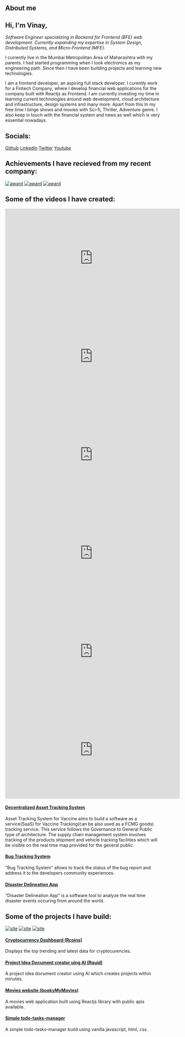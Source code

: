 ## About me

## Hi, I'm Vinay,

<i>Software Engineer specializing in Backend for Frontend (BFE) web development. Currently expanding my expertise in System Design, Distributed Systems, and Micro-Frontend (MFE).</i>

I currently live in the Mumbai Metropolitan Area of Maharashtra with
my parents. I had started programming when I took electronics as my
engineering path. Since then I have been building projects and
learning new technologies.

I am a frontend developer, an aspiring full stack developer. I
curently work for a Fintech Company, where I develop financial web
applications for the company built with Reactjs as Frontend. I am
currently investing my time in learning current technologies around
web development, cloud architecture and infrastructure, design
systems and many more. Apart from this In my free time I binge shows
and movies with Sci-fi, Thriller, Adventure genre. I also keep in
touch with the financial system and news as well which is very
essential nowadays.

## Socials:

[Github](https://github.com/vinaymanala "Github")
[LinkedIn](https://www.linkedin.com/in/vinaymanala/ "LinkedIn")
[Twitter](https://twitter.com/vinaymanala/ "Twitter")
[Youtube](https://www.youtube.com/channel/UCXs7GazVR7nHPTJGAcAm3fg "Youtube")

## Achievements I have recieved from my recent company:

[![award](../assets/awards/award-AdaptAndEvolve.jpg)](../assets/awards/award-AdaptAndEvolve.jpg "Award for AdaptAndEvolve")
[![award](../assets/awards/award-TogetherWeAchieve.jpg)](../assets/awards/award-TogetherWeAchieve.jpg "Award for TogetherWeAcheive")
[![award](../assets/awards/award-ClientFocused.jpg)](../assets/awards/award-ClientFocused.jpg "Award for ClientFocused")

## Some of the videos I have created:

<iframe width="560" height="315" alt="YoutubeVideo" src="https://www.youtube.com/embed/VyjnPbV8iZo?si=pE1_KsQqJ9s_Sk0Y" title="Disaster Delineation Project Video" frameborder="0" allow="accelerometer; autoplay; clipboard-write; encrypted-media; gyroscope; picture-in-picture; web-share" referrerpolicy="strict-origin-when-cross-origin" allowfullscreen></iframe>
<iframe width="560" height="315" alt="YoutubeVideo" src="https://www.youtube.com/embed/QW0gUWYKQa0?si=N5HlxeGVzGk535tL" title="Bug Tracking System Youtube Video" frameborder="0" allow="accelerometer; autoplay; clipboard-write; encrypted-media; gyroscope; picture-in-picture; web-share" referrerpolicy="strict-origin-when-cross-origin" allowfullscreen></iframe>
<iframe width="560" height="315" alt="YoutubeVideo" src="https://www.youtube.com/embed/BmBP9zd84zI?si=wdKqQHiHd2E5lsFv" title="ReactJS Stripe Payment Gateway Youtube Video" frameborder="0" allow="accelerometer; autoplay; clipboard-write; encrypted-media; gyroscope; picture-in-picture; web-share" referrerpolicy="strict-origin-when-cross-origin" allowfullscreen></iframe>
<iframe width="560" height="315" alt="YoutubeVideo" src="https://www.youtube.com/embed/-Dl09BGgZqM?si=sVaTR0i9vJ5j_CoL" title="Decentralized Asset Tracking System Using Blockchain Technology Youtube Video Part - 1" frameborder="0" allow="accelerometer; autoplay; clipboard-write; encrypted-media; gyroscope; picture-in-picture; web-share" referrerpolicy="strict-origin-when-cross-origin" allowfullscreen></iframe>
<iframe width="560" height="315" alt="YoutubeVideo" src="https://www.youtube.com/embed/M1FLukYPGvI?si=R3DT7nRTVS-kLmWw" title="Decentralized Asset Tracking System Using Blockchain Technology Youtube Video Part - 2" frameborder="0" allow="accelerometer; autoplay; clipboard-write; encrypted-media; gyroscope; picture-in-picture; web-share" referrerpolicy="strict-origin-when-cross-origin" allowfullscreen></iframe>
<iframe width="560" height="315" alt="YoutubeVideo" src="https://www.youtube.com/embed/4U-swGnxnKs?si=s3MVyJtMx757DbCe" title="iRotot Simulation Youtube Video" frameborder="0" allow="accelerometer; autoplay; clipboard-write; encrypted-media; gyroscope; picture-in-picture; web-share" referrerpolicy="strict-origin-when-cross-origin" allowfullscreen></iframe>

<!-- [![YoutubeVideo](https://i.ytimg.com/an_webp/QW0gUWYKQa0/mqdefault_6s.webp?du=3000&sqp=CKqxl8AG&rs=AOn4CLD9zD58_M_UOEBcLgjIQg07UprxLw)](https://youtu.be/QW0gUWYKQa0 "Bug Tracking System Youtube Video")
[![YoutubeVideo](https://i.ytimg.com/an_webp/BmBP9zd84zI/mqdefault_6s.webp?du=3000&sqp=CIqpl8AG&rs=AOn4CLCPSNpkUdgM_wkFGV1hXirDffR2Lg)](https://youtu.be/BmBP9zd84zI "ReactJS Stripe Payment Gateway Youtube Video")
[![YoutubeVideo](https://i.ytimg.com/an_webp/-Dl09BGgZqM/mqdefault_6s.webp?du=3000&sqp=CODMl8AG&rs=AOn4CLCeb1R4cK39E5brpCbCLIsqK76qZA)](https://youtu.be/-Dl09BGgZqM "Decentralized Asset Tracking System Using Blockchain Technology Youtube Video") -->

#### [Decentralized Asset Tracking System](https://www.youtube.com/watch?v=-Dl09BGgZqM&ab_channel=ManalaMedia)

Asset Tracking System for Vaccine aims to build a software as a
service(SaaS) for Vaccine Tracking(can be also used as a FCMG
goods) tracking service. This service follows the Governance to
General Public type of architecture. The supply chain management
system involves tracking of the products shipment and vehicle
tracking facilities which will be visible on the real time map
provided for the general public.

#### [Bug Tracking System](https://www.youtube.com/watch?v=QW0gUWYKQa0&ab_channel=ManalaMedia)

"Bug Tracking System" allows to track the status of the bug
report and address it to the developers community experiences.

#### [Disaster Delineation App](https://www.youtube.com/watch?v=VyjnPbV8iZo&ab_channel=ManalaMedia)

"Disaster Delineation App" is a software tool to analyze the
real time disaster events occuring from around the world.

## Some of the projects I have build:

[![site](../assets/sites/rcoinsSite.png)](../assets/sites/rcoinsSite.png "Rcoins Website")
[![site](../assets/sites/bmymsite.png)](../assets/sites/bmymsite.png "Bookmymovies Website")
[![site](../assets/sites/rquidSite.png)](../assets/sites/rquidSite.png "Rquid Website")

#### [Cryptocurrency Dashboard (Rcoins)](https://rcoins.vercel.app/)

Displays the top trending and latest data for cryptocurencies.

#### [Project Idea Document creator uing AI (Rquid)](https://rquid-client.onrender.com/)

A project idea document creator using AI which creates projects within minutes.

#### [Movies website (bookyMyMovies)](https://bmym.netlify.app/)

A movies web application built using Reactjs library with public apis available.

#### [Simple todo-tasks-manager](https://todotasksmanager.netlify.app/)

A simple todo-tasks-manager build using vanilla javascript, html, css.
